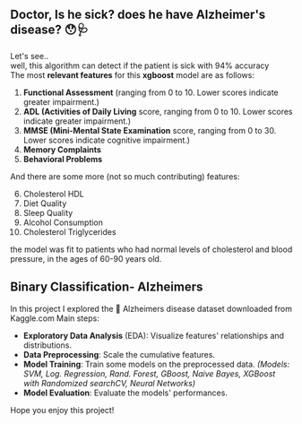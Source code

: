 ## Doctor, Is he sick? does he have Alzheimer's disease? 😯🩺 <br>
Let's see.. <br> 
well, this algorithm can detect if the patient is sick with 94% accuracy <br>
The most **relevant features** for this **xgboost** model are as follows:
1. **Functional Assessment** (ranging from 0 to 10. Lower scores indicate greater impairment.)
2. **ADL (Activities of Daily Living** score, ranging from 0 to 10. Lower scores indicate greater impairment.)
3. **MMSE (Mini-Mental State Examination** score, ranging from 0 to 30. Lower scores indicate cognitive impairment.)
4. **Memory Complaints**
5. **Behavioral Problems**

And there are some more (not so much contributing) features:  

6. Cholesterol HDL
7. Diet Quality
8. Sleep Quality
9. Alcohol Consumption
10. Cholesterol Triglycerides

the model was fit to patients who had normal levels of cholesterol and blood pressure, in the ages of 60-90 years old.

## Binary Classification- Alzheimers
In this project I explored the 🧠 Alzheimers disease dataset downloaded from Kaggle.com
Main steps:

- **Exploratory Data Analysis** (EDA): Visualize features' relationships and distributions.
- **Data Preprocessing**: Scale the cumulative features.
- **Model Training**: Train some models on the preprocessed data. *(Models: SVM, Log. Regression, Rand. Forest, GBoost, Naive Bayes, XGBoost with Randomized searchCV, Neural Networks)*
- **Model Evaluation**: Evaluate the models' performances.

Hope you enjoy this project! 
